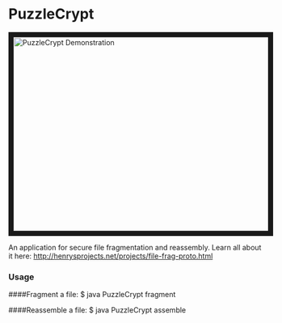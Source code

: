 # PuzzleCrypt
<a href="http://www.youtube.com/watch?feature=player_embedded&v=hrrwGcQrlok"
 target="_blank"><img src="http://img.youtube.com/vi/hrrwGcQrlok/0.jpg" 
alt="PuzzleCrypt Demonstration" width="512" height="384" border="10" /></a>

An application for secure file fragmentation and reassembly. 
Learn all about it here: http://henrysprojects.net/projects/file-frag-proto.html

### Usage

####Fragment a file:
\$ java PuzzleCrypt fragment <target-file> <num-fragments> <reassembly-password>

####Reassemble a file:
\$ java PuzzleCrypt assemble <fragments-directory> <reassembly-password>